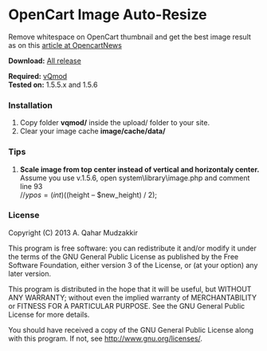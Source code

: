 # OpenCart Image Auto-Resize #

Remove whitespace on OpenCart thumbnail and get the best image result as on this [article at OpencartNews](http://www.opencartnews.com/tutorials/auto-type-opencart-image-resize/)

**Download:** [All release](https://github.com/qahar/oc-image-auto-resize/releases)

**Required:** [vQmod](https://code.google.com/p/vqmod/downloads/list) <br/>
**Tested on:** 1.5.5.x and 1.5.6


### Installation ###
1. Copy folder **vqmod/** inside the upload/ folder to your site.
2. Clear your image cache **image/cache/data/**


### Tips ###

1. **Scale image from top center instead of vertical and horizontaly center.** <br/>
Assume you use v.1.5.6, open system\library\image.php and comment line 93<br/>
//$ypos = (int)(($height – $new_height) / 2);


### License ###

Copyright (C) 2013  A. Qahar Mudzakkir

This program is free software: you can redistribute it and/or modify
it under the terms of the GNU General Public License as published by
the Free Software Foundation, either version 3 of the License, or
(at your option) any later version.

This program is distributed in the hope that it will be useful,
but WITHOUT ANY WARRANTY; without even the implied warranty of
MERCHANTABILITY or FITNESS FOR A PARTICULAR PURPOSE.  See the
GNU General Public License for more details.

You should have received a copy of the GNU General Public License
along with this program.  If not, see <http://www.gnu.org/licenses/>.
